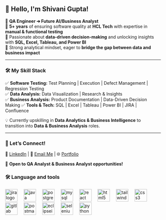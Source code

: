 ## 🚀 Hello, I'm Shivani Gupta!

🔹 **QA Engineer ➔ Future AI/Business Analyst**  
🔹 **5+ years** of ensuring software quality at **HCL Tech** with expertise in **manual & functional testing**  
🔹 Passionate about **data-driven decision-making** and unlocking insights with **SQL, Excel, Tableau, and Power BI**  
🔹 Strong analytical mindset, eager to **bridge the gap between data and business impact**  

---

### 🛠️ My Skill Stack  
✅ **Software Testing:** Test Planning | Execution | Defect Management | Regression Testing  
✅ **Data Analysis:** Data Visualization |  Research & Insights  
✅ **Business Analysis:** Product Documentation | Data-Driven Decision Making 
✅ **Tools & Tech:** SQL | Excel | Tableau | Power BI | JIRA | Confluence  

💡 Currently upskilling in **Data Analytics & Business Intelligence** to transition into **Data & Business Analysis** roles.  

---

### 🤝 Let’s Connect!  
🔗 [LinkedIn](https://www.linkedin.com/in/shivani-gupta-69496a127/) | 📩 [Email Me](shivanigupta2137@gmail.com) | 🌐 [Portfolio]()  

🚀 **Open to QA Analyst & Business Analyst opportunities!**

<h3 align="left">🛠 Language and tools</h3>

###

<div align="left">
  <img src="https://cdn.jsdelivr.net/gh/devicons/devicon/icons/jira/jira-original.svg" height="40" alt="jira logo"  />
  <img width="12" />
  <img src="https://cdn.jsdelivr.net/gh/devicons/devicon/icons/java/java-original.svg" height="40" alt="java logo"  />
  <img width="12" />
  <img src="https://cdn.jsdelivr.net/gh/devicons/devicon/icons/postgresql/postgresql-original.svg" height="40" alt="postgresql logo"  />
  <img width="12" />
  <img src="https://cdn.jsdelivr.net/gh/devicons/devicon/icons/mysql/mysql-original.svg" height="40" alt="mysql logo"  />
  <img width="12" />
  <img src="https://cdn.jsdelivr.net/gh/devicons/devicon/icons/react/react-original.svg" height="40" alt="react logo"  />
  <img width="12" />
  <img src="https://cdn.jsdelivr.net/gh/devicons/devicon/icons/html5/html5-original.svg" height="40" alt="html5 logo"  />
  <img width="12" />
  <img src="https://cdn.jsdelivr.net/gh/devicons/devicon/icons/tailwindcss/tailwindcss-original-wordmark.svg" height="40" alt="tailwindcss logo"  />
  <img width="12" />
  <img src="https://cdn.jsdelivr.net/gh/devicons/devicon/icons/css3/css3-original.svg" height="40" alt="css3 logo"  />
  <img width="12" />
  <img src="https://cdn.jsdelivr.net/gh/devicons/devicon/icons/gitlab/gitlab-original.svg" height="40" alt="gitlab logo"  />
  <img width="12" />
  <img src="https://skillicons.dev/icons?i=postman" height="40" alt="postman logo"  />
  <img width="12" />
  <img src="https://skillicons.dev/icons?i=eclipse" height="40" alt="eclipseide logo"  />
  <img width="12" />
  <img src="https://cdn.jsdelivr.net/gh/devicons/devicon/icons/selenium/selenium-original.svg" height="40" alt="selenium logo"  />
  <img width="12" />
  <img src="https://cdn.jsdelivr.net/gh/devicons/devicon/icons/python/python-original.svg" height="40" alt="python logo"  />
</div>

###


